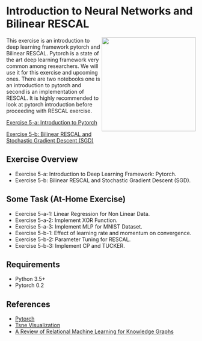 # Introduction to Neural Networks and Bilinear RESCAL

<img align="right" src="http://sda.cs.uni-bonn.de/wp-content/uploads/2017/10/Smart-Data-Analytics.png" width="250px" />

This exercise is an introduction to deep learning framework pytorch and Bilinear RESCAL. Pytorch is a state of the art deep learning framework very common among researchers. We will use it for this exercise and upcoming ones. There are two notebooks one is an introduction to pytorch and second is an implementation of RESCAL. It is highly recommended to look at pytorch introduction before proceeding with RESCAL exercise.  

[Exercise 5-a: Introduction to Pytorch](https://github.com/SmartDataAnalytics/Knowledge-Graph-Analysis-Programming-Exercises/blob/master/Exercise_05/Introduction-to-Pytorch.ipynb)

[Exercise 5-b: Bilinear RESCAL and Stochastic Gradient Descent (SGD)](https://github.com/SmartDataAnalytics/Knowledge-Graph-Analysis-Programming-Exercises/blob/master/Exercise_05/Exercise_05.ipynb)

## Exercise Overview 
* Exercise 5-a: Introduction to Deep Learning Framework: Pytorch.
* Exercise 5-b: Bilinear RESCAL and Stochastic Gradient Descent (SGD).

## Some Task (At-Home Exercise) 
* Exercise 5-a-1: Linear Regression for Non Linear Data.
* Exercise 5-a-2: Implement XOR Function.
* Exercise 5-a-3: Implement MLP for MNIST Dataset.
* Exercise 5-b-1: Effect of learning rate and momentum on convergence.
* Exercise 5-b-2: Parameter Tuning for RESCAL.
* Exercise 5-b-3: Implement CP and TUCKER.

## Requirements
* Python 3.5+
* Pytorch 0.2 

## References
* [Pytorch](http://pytorch.org/)
* [Tsne Visualization](https://lvdmaaten.github.io/tsne/)
* [A Review of Relational Machine Learning for Knowledge Graphs](https://arxiv.org/pdf/1503.00759.pdf)



